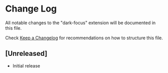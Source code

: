 # Change Log

All notable changes to the "dark-focus" extension will be documented in this file.

Check [Keep a Changelog](http://keepachangelog.com/) for recommendations on how to structure this file.

## [Unreleased]

- Initial release
